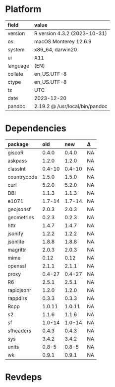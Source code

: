 # Platform

|field    |value                          |
|:--------|:------------------------------|
|version  |R version 4.3.2 (2023-10-31)   |
|os       |macOS Monterey 12.6.9          |
|system   |x86_64, darwin20               |
|ui       |X11                            |
|language |(EN)                           |
|collate  |en_US.UTF-8                    |
|ctype    |en_US.UTF-8                    |
|tz       |UTC                            |
|date     |2023-12-20                     |
|pandoc   |2.19.2 @ /usr/local/bin/pandoc |

# Dependencies

|package     |old    |new    |Δ  |
|:-----------|:------|:------|:--|
|giscoR      |0.4.0  |0.4.0  |NA |
|askpass     |1.2.0  |1.2.0  |NA |
|classInt    |0.4-10 |0.4-10 |NA |
|countrycode |1.5.0  |1.5.0  |NA |
|curl        |5.2.0  |5.2.0  |NA |
|DBI         |1.1.3  |1.1.3  |NA |
|e1071       |1.7-14 |1.7-14 |NA |
|geojsonsf   |2.0.3  |2.0.3  |NA |
|geometries  |0.2.3  |0.2.3  |NA |
|httr        |1.4.7  |1.4.7  |NA |
|jsonify     |1.2.2  |1.2.2  |NA |
|jsonlite    |1.8.8  |1.8.8  |NA |
|magrittr    |2.0.3  |2.0.3  |NA |
|mime        |0.12   |0.12   |NA |
|openssl     |2.1.1  |2.1.1  |NA |
|proxy       |0.4-27 |0.4-27 |NA |
|R6          |2.5.1  |2.5.1  |NA |
|rapidjsonr  |1.2.0  |1.2.0  |NA |
|rappdirs    |0.3.3  |0.3.3  |NA |
|Rcpp        |1.0.11 |1.0.11 |NA |
|s2          |1.1.6  |1.1.6  |NA |
|sf          |1.0-14 |1.0-14 |NA |
|sfheaders   |0.4.3  |0.4.3  |NA |
|sys         |3.4.2  |3.4.2  |NA |
|units       |0.8-5  |0.8-5  |NA |
|wk          |0.9.1  |0.9.1  |NA |

# Revdeps

